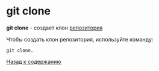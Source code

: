 # git clone

**git clone** - создает клон [репозитория](/repos.md)

Чтобы создать клон репозитория, используйте команду:

```
git clone.
```


[Назад к содержанию](readme.md)